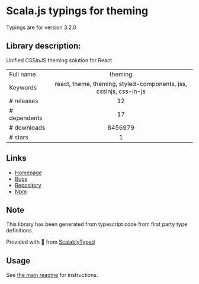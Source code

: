 
# Scala.js typings for theming

Typings are for version 3.2.0

## Library description:
Unified CSSinJS theming solution for React

|                    |                 |
| ------------------ | :-------------: |
| Full name          | theming |
| Keywords           | react, theme, theming, styled-components, jss, cssinjs, css-in-js |
| # releases         | 12 |
| # dependents       | 17 |
| # downloads        | 8456979 |
| # stars            | 1 |

## Links
- [Homepage](https://github.com/cssinjs/theming#readme)
- [Bugs](https://github.com/cssinjs/theming/issues)
- [Repository](https://github.com/cssinjs/theming)
- [Npm](https://www.npmjs.com/package/theming)
    


## Note
This library has been generated from typescript code from first party type definitions.

Provided with :purple_heart: from [ScalablyTyped](https://github.com/oyvindberg/ScalablyTyped)

## Usage
See [the main readme](../../readme.md) for instructions.


